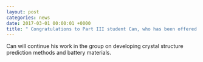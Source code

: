 ```yaml
---
layout: post
categories: news
date: 2017-03-01 00:00:01 +0000
title: " Congratulations to Part III student Can, who has been offered a Winton Scholarship starting October 2017."
---
```


 Can will continue his work in the group on developing crystal structure prediction methods and battery materials.
